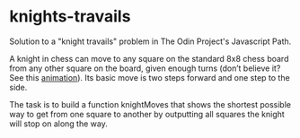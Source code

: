 # knights-travails

Solution to a "knight travails" problem in The Odin Project's Javascript Path.

A knight in chess can move to any square on the standard 8x8 chess board from any other square on the board, given enough turns (don’t believe it? See this [animation](https://cdn.statically.io/gh/TheOdinProject/curriculum/284f0cdc998be7e4751e29e8458323ad5d320303/ruby_programming/computer_science/project_knights_travails/imgs/00.png)). Its basic move is two steps forward and one step to the side.

The task is to build a function knightMoves that shows the shortest possible way to get from one square to another by outputting all squares the knight will stop on along the way.